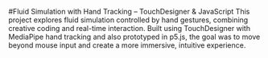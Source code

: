  #Fluid Simulation with Hand Tracking – TouchDesigner & JavaScript
This project explores fluid simulation controlled by hand gestures, combining creative coding and real-time interaction. Built using TouchDesigner with MediaPipe hand tracking and also prototyped in p5.js, the goal was to move beyond mouse input and create a more immersive, intuitive experience.
